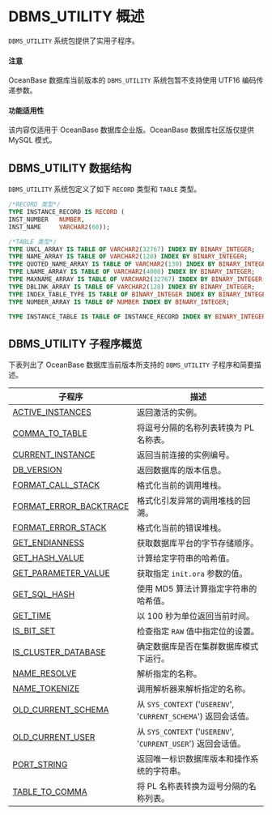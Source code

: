 DBMS_UTILITY 概述 
====================================

`DBMS_UTILITY` 系统包提供了实用子程序。

  <main id="notice" type='notice'>
    <h4>注意</h4>
    <p>OceanBase 数据库当前版本的 <code>DBMS_UTILITY</code> 系统包暂不支持使用 UTF16 编码传递参数。
  </main>

<main id="notice" >
  <h4>功能适用性</h4>
  <p>该内容仅适用于 OceanBase 数据库企业版。OceanBase 数据库社区版仅提供 MySQL 模式。</p>
</main>


DBMS_UTILITY 数据结构 
--------------------------------------

`DBMS_UTILITY` 系统包定义了如下 `RECORD` 类型和 `TABLE` 类型。

```sql
/*RECORD 类型*/
TYPE INSTANCE_RECORD IS RECORD (
INST_NUMBER   NUMBER,
INST_NAME     VARCHAR2(60));

/*TABLE 类型*/
TYPE UNCL_ARRAY IS TABLE OF VARCHAR2(32767) INDEX BY BINARY_INTEGER;
TYPE NAME_ARRAY IS TABLE OF VARCHAR2(128) INDEX BY BINARY_INTEGER;
TYPE QUOTED_NAME_ARRAY IS TABLE OF VARCHAR2(130) INDEX BY BINARY_INTEGER;
TYPE LNAME_ARRAY IS TABLE OF VARCHAR2(4000) INDEX BY BINARY_INTEGER;
TYPE MAXNAME_ARRAY IS TABLE OF VARCHAR2(32767) INDEX BY BINARY_INTEGER;
TYPE DBLINK_ARRAY IS TABLE OF VARCHAR2(128) INDEX BY BINARY_INTEGER;
TYPE INDEX_TABLE_TYPE IS TABLE OF BINARY_INTEGER INDEX BY BINARY_INTEGER;
TYPE NUMBER_ARRAY IS TABLE OF NUMBER INDEX BY BINARY_INTEGER;

TYPE INSTANCE_TABLE IS TABLE OF INSTANCE_RECORD INDEX BY BINARY_INTEGER;
```



DBMS_UTILITY 子程序概览 
---------------------------------------

下表列出了 OceanBase 数据库当前版本所支持的 `DBMS_UTILITY` 子程序和简要描述。


|        子程序                         |                            描述                            |
|---------------------------------------|----------------------------------------------------------|
| [ACTIVE_INSTANCES](2.active-instances-oracle.md)       | 返回激活的实例。     |
| [COMMA_TO_TABLE](3.comma-to-table-oracle.md)         | 将逗号分隔的名称列表转换为 PL 名称表。 |
| [CURRENT_INSTANCE](4.current-instance-oracle.md)       | 返回当前连接的实例编号。   |
| [DB_VERSION](5.db-version-oracle.md)             | 返回数据库的版本信息。   |
| [FORMAT_CALL_STACK](6.format-call-stack-oracle.md)      | 格式化当前的调用堆栈。  |
| [FORMAT_ERROR_BACKTRACE](7.format-error-backtrace-oracle.md) | 格式化引发异常的调用堆栈的回溯。  |
| [FORMAT_ERROR_STACK](8.format-error-stack-oracle.md)     | 格式化当前的错误堆栈。   |
| [GET_ENDIANNESS](9.get-endianness-oracle.md)         | 获取数据库平台的字节存储顺序。   |
| [GET_HASH_VALUE](10.get-hash-value-oracle.md)         | 计算给定字符串的哈希值。  |
| [GET_PARAMETER_VALUE](11.get-parameter-value-oracle.md)    | 获取指定 `init.ora` 参数的值。    |
| [GET_SQL_HASH](12.get-sql-hash-oracle.md)           | 使用 MD5 算法计算指定字符串的哈希值。    |
| [GET_TIME](13.get-time-oracle.md)               | 以 100 秒为单位返回当前时间。    |
| [IS_BIT_SET](14.is-bit-set-oracle.md)             | 检查指定 `RAW` 值中指定位的设置。    |
| [IS_CLUSTER_DATABASE](15.is-cluster-database-oracle.md)    | 确定数据库是否在集群数据库模式下运行。     |
| [NAME_RESOLVE](16.name-resolve-oracle.md)           | 解析指定的名称。     |
| [NAME_TOKENIZE](17.name-tokenize-oracle.md)          | 调用解析器来解析指定的名称。       |
| [OLD_CURRENT_SCHEMA](18.old-current-schema-oracle.md)     | 从 `SYS_CONTEXT` ('`USERENV`', '`CURRENT_SCHEMA`') 返回会话值。 |
| [OLD_CURRENT_USER](19.old-current-user-oracle.md)       | 从 `SYS_CONTEXT` ('`USERENV`', '`CURRENT_USER`') 返回会话值。   |
| [PORT_STRING](20.port-string-oracle.md)            | 返回唯一标识数据库版本和操作系统的字符串。  |
| [TABLE_TO_COMMA](21.table-to-comma-oracle.md)         | 将 PL 名称表转换为逗号分隔的名称列表。   |
